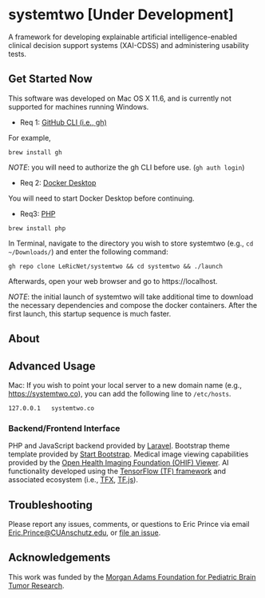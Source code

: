 # systemtwo [Under Development]
A framework for developing explainable artificial intelligence-enabled clinical decision support systems (XAI-CDSS) and administering usability tests.

## Get Started Now

This software was developed on Mac OS X 11.6, and is currently not supported for machines running Windows.

 - Req 1: [GitHub CLI (i.e., gh)](https://github.com/cli/cli)
 
 For example,
 ```
 brew install gh
 ```
 
 *NOTE*: you will need to authorize the gh CLI before use. (`gh auth login`)
 
 - Req 2: [Docker Desktop](https://www.docker.com/products/docker-desktop)

 You will need to start Docker Desktop before continuing.
 
 - Req3: [PHP](https://www.php.net/)
 
 ```
 brew install php
 ```

In Terminal, navigate to the directory you wish to store systemtwo (e.g., `cd ~/Downloads/`) and enter the following command:

```
gh repo clone LeRicNet/systemtwo && cd systemtwo && ./launch
```

Afterwards, open your web browser and go to https://localhost.

*NOTE*: the initial launch of systemtwo will take additional time to download the necessary dependencies and compose the docker containers. After the first launch, this startup sequence is much faster.

## About


## Advanced Usage
Mac: If you wish to point your local server to a new domain name (e.g., https://systemtwo.co), you can add the following line to `/etc/hosts`.

```
127.0.0.1	systemtwo.co
```

### Backend/Frontend Interface
PHP and JavaScript backend provided by [Laravel](https://laravel.com/). Bootstrap theme template provided by [Start Bootstrap](https://startbootstrap.com/theme/sb-admin-2). Medical image viewing capabilities provided by the [Open Health Imaging Foundation (OHIF) Viewer](https://github.com/OHIF/Viewers). AI functionality developed using the [TensorFlow (TF) framework](https://www.tensorflow.org/) and associated ecosystem (i.e., [TFX](https://www.tensorflow.org/tfx), [TF.js](https://www.tensorflow.org/j)).

## Troubleshooting
Please report any issues, comments, or questions to Eric Prince via email Eric.Prince@CUAnschutz.edu, or [file an issue](https://github.com/LeRicNet/systemtwo/issues).

## Acknowledgements
This work was funded by the [Morgan Adams Foundation for Pediatric Brain Tumor Research](https://www.morganadamsfoundation.org/?gclid=Cj0KCQiA0p2QBhDvARIsAACSOOMVd2YC_hwbaZ_9JnfqNG5_gkrmuNT3id6ygwikIaISFkod13PyJsgaAi85EALw_wcB).
